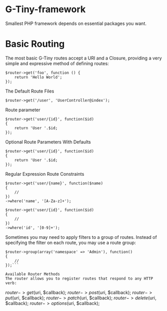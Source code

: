 # G-Tiny-framework
Smallest PHP framework depends on essential packages you want.



# Basic Routing
The most basic G-Tiny routes accept a URI and a Closure, providing a very simple and expressive method of defining routes:

```
$router->get('foo', function () {
    return 'Hello World';
});
```

The Default Route Files
```
$router->get('/user', 'UserController@index');
```

Route parameter
```
$router->get('user/{id}', function($id)
{
    return 'User '.$id;
});
```

Optional Route Parameters With Defaults
```
$router->get('user/{id}', function($id)
{
    return 'User '.$id;
});
```

Regular Expression Route Constraints
```
$router->get('user/{name}', function($name)
{
    //
})
->where('name', '[A-Za-z]+');

$router->get('user/{id}', function($id)
{
    //
})
->where('id', '[0-9]+');
```

Sometimes you may need to apply filters to a group of routes. Instead of specifying the filter on each route, you may use a route group:
```
$router->group(array('namespace' => 'Admin'), function()
{
    //
});```

Available Router Methods
The router allows you to register routes that respond to any HTTP verb:

```
$router->get($uri, $callback);
$router->post($uri, $callback);
$router->put($uri, $callback);
$router->patch($uri, $callback);
$router->delete($uri, $callback);
$router->options($uri, $callback);
```
